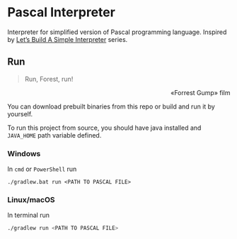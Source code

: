 # Pascal Interpreter
Interpreter for simplified version of Pascal programming language. Inspired by 
[Let’s Build A Simple Interpreter](https://ruslanspivak.com/lsbasi-part1/) series.

## Run
> Run, Forest, run!
<p style="text-align: right">«Forrest Gump» film</p>

You can download prebuilt binaries from this repo or build and run it by yourself.

To run this project from source, you should have java installed and `JAVA_HOME` path variable defined.

### Windows
In `cmd` or `PowerShell` run 
```
./gradlew.bat run <PATH TO PASCAL FILE>
```

### Linux/macOS
In terminal run
```bash
./gradlew run <PATH TO PASCAL FILE>
```
